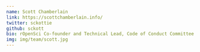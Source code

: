 ```yaml
---
name: Scott Chamberlain
link: https://scottchamberlain.info/
twitter: sckottie
github: sckott
bio: rOpenSci Co-founder and Technical Lead, Code of Conduct Committee member
img: img/team/scott.jpg
---
```

